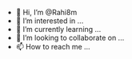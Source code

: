 - 👋 Hi, I’m @Rahi8m
- 👀 I’m interested in ...
- 🌱 I’m currently learning ...
- 💞️ I’m looking to collaborate on ...
- 📫 How to reach me ...

<!---
Rahi8m/Rahi8m is a ✨ special ✨ repository because its `README.md` (this file) appears on your GitHub profile.
You can click the Preview link to take a look at your changes.
--->
